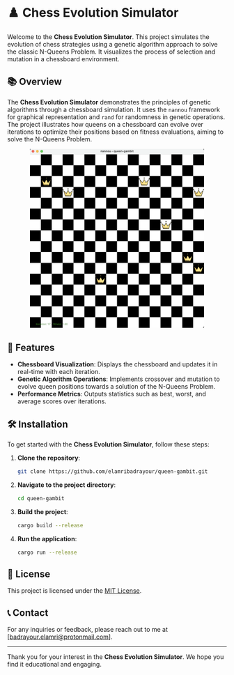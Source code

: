 # ♟️ Chess Evolution Simulator

Welcome to the **Chess Evolution Simulator**. This project simulates the evolution of chess strategies using a genetic algorithm approach to solve the classic N-Queens Problem. It visualizes the process of selection and mutation in a chessboard environment.

## 📚 Overview

The **Chess Evolution Simulator** demonstrates the principles of genetic algorithms through a chessboard simulation. It uses the `nannou` framework for graphical representation and `rand` for randomness in genetic operations. The project illustrates how queens on a chessboard can evolve over iterations to optimize their positions based on fitness evaluations, aiming to solve the N-Queens Problem.

<p align="center">
  <img src="./assets/images/screenshot.png" alt="Chess Evolution Simulator" width="400"/>
</p>

## 🌟 Features

- **Chessboard Visualization**: Displays the chessboard and updates it in real-time with each iteration.
- **Genetic Algorithm Operations**: Implements crossover and mutation to evolve queen positions towards a solution of the N-Queens Problem.
- **Performance Metrics**: Outputs statistics such as best, worst, and average scores over iterations.

## 🛠️ Installation

To get started with the **Chess Evolution Simulator**, follow these steps:

1. **Clone the repository**:
   ```bash
   git clone https://github.com/elamribadrayour/queen-gambit.git
   ```

2. **Navigate to the project directory**:
   ```bash
   cd queen-gambit
   ```

3. **Build the project**:
   ```bash
   cargo build --release
   ```

4. **Run the application**:
   ```bash
   cargo run --release
   ```

## 📄 License

This project is licensed under the [MIT License](LICENSE).

## 📞 Contact

For any inquiries or feedback, please reach out to me at [badrayour.elamri@protonmail.com].

---

Thank you for your interest in the **Chess Evolution Simulator**. We hope you find it educational and engaging.
